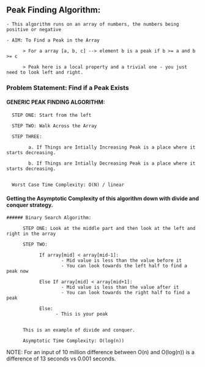 ## Peak Finding Algorithm:

    - This algorithm runs on an array of numbers, the numbers being positive or negative
    
    - AIM: To Find a Peak in the Array
        
          > For a array [a, b, c] --> element b is a peak if b >= a and b >= c
        
          > Peak here is a local property and a trivial one - you just need to look left and right.
   
 ### Problem Statement: Find if a Peak Exists
 
 #### GENERIC PEAK FINDING ALGORITHM:
 
      STEP ONE: Start from the left 
      
      STEP TWO: Walk Across the Array
      
      STEP THREE: 
      
            a. If Things are Intially Increasing Peak is a place where it starts decreasing.
            
            b. If Things are Intially Decreasing Peak is a place where it starts decreasing.
      
      
      Worst Case Time Complexity: O(N) / linear
      
#### Getting the Asymptotic Complexity of this algorithm down with divide and conquer strategy.

    ###### Binary Search Algorithm:
        
          STEP ONE: Look at the middle part and then look at the left and right in the array
          
          STEP TWO: 
          
                If array[mid] < array[mid-1]:
                        - Mid value is less than the value before it
                        - You can look towards the left half to find a peak now
                
                Else If array[mid] < array[mid+1]:
                        - Mid value is less than the value after it
                        - You can look towards the right half to find a peak
                
                Else:
                      - This is your peak
     
     
          This is an example of divide and conquer.
          
          Asymptotic Time Complexity: O(log(n))
          

NOTE: 
    For an input of 10 million difference between O(n) and O(log(n)) is a difference of 13 seconds vs 0.001 seconds.
          

